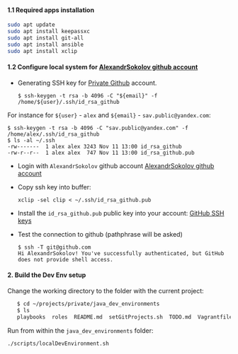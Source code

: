 
#### 1.1 Required apps installation

```bash
sudo apt update
sudo apt install keepassxc
sudo apt install git-all
sudo apt install ansible
sudo apt install xclip
```

#### 1.2 Configure local system for [AlexandrSokolov github account](https://github.com/AlexandrSokolov/)

- Generating SSH key for [Private Github](https://github.com/AlexandrSokolov/) account.
  ```
  $ ssh-keygen -t rsa -b 4096 -C "${email}" -f /home/${user}/.ssh/id_rsa_github
  ```

For instance for `${user}` - `alex` and `${email}` - `sav.public@yandex.com`:
  ```      
  $ ssh-keygen -t rsa -b 4096 -C "sav.public@yandex.com" -f /home/alex/.ssh/id_rsa_github
  $ ls -al ~/.ssh
  -rw-------  1 alex alex 3243 Nov 11 13:00 id_rsa_github
  -rw-r--r--  1 alex alex  747 Nov 11 13:00 id_rsa_github.pub
  ```
- Login with `AlexandrSokolov` github account
  [AlexandrSokolov github account](https://github.com/AlexandrSokolov/)

- Copy ssh key into buffer:

  `xclip -sel clip < ~/.ssh/id_rsa_github.pub`

- Install the `id_rsa_github.pub` public key into your account:
  [GitHub SSH keys](https://github.com/settings/ssh)

- Test the connection to github (pathphrase will be asked)
  ```
  $ ssh -T git@github.com
  Hi AlexandrSokolov! You've successfully authenticated, but GitHub does not provide shell access.
  ```    

#### 2. Build the Dev Env setup

Change the working directory to the folder with the current project:

```bash
   $ cd ~/projects/private/java_dev_environments
   $ ls
   playbooks  roles  README.md  setGitProjects.sh  TODO.md  Vagrantfile
```  
Run from within the `java_dev_environments` folder:

`./scripts/localDevEnvironment.sh`  